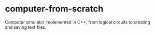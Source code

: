 # computer-from-scratch
Computer simulator implemented in C++, from logical circuits to creating and saving text files.
